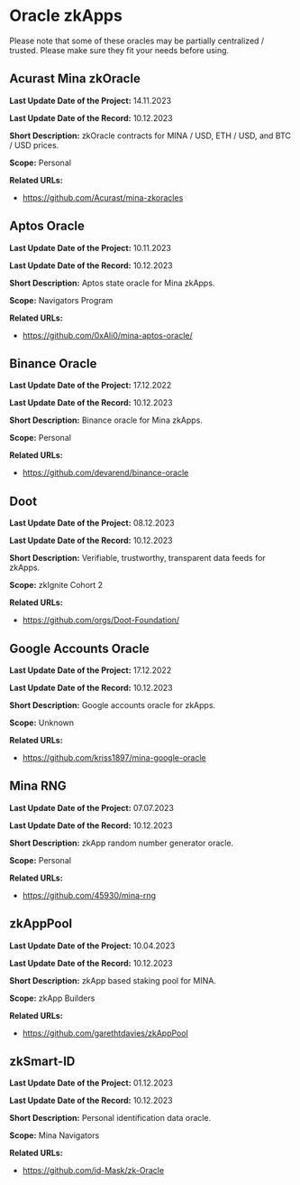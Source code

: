 # Oracle zkApps

Please note that some of these oracles may be partially centralized / trusted. Please make sure they fit your needs before using.

## Acurast Mina zkOracle

**Last Update Date of the Project:** 14.11.2023

**Last Update Date of the Record:** 10.12.2023

**Short Description:** zkOracle contracts for MINA / USD, ETH / USD, and BTC / USD prices.

**Scope:** Personal

**Related URLs:** 

- https://github.com/Acurast/mina-zkoracles

## Aptos Oracle

**Last Update Date of the Project:** 10.11.2023

**Last Update Date of the Record:** 10.12.2023

**Short Description:** Aptos state oracle for Mina zkApps.

**Scope:** Navigators Program

**Related URLs:** 

- https://github.com/0xAli0/mina-aptos-oracle/

## Binance Oracle

**Last Update Date of the Project:** 17.12.2022

**Last Update Date of the Record:** 10.12.2023

**Short Description:** Binance oracle for Mina zkApps.

**Scope:** Personal

**Related URLs:** 

- https://github.com/devarend/binance-oracle

## Doot

**Last Update Date of the Project:** 08.12.2023

**Last Update Date of the Record:** 10.12.2023

**Short Description:** Verifiable, trustworthy, transparent data feeds for zkApps.

**Scope:** zkIgnite Cohort 2

**Related URLs:** 

- https://github.com/orgs/Doot-Foundation/

## Google Accounts Oracle

**Last Update Date of the Project:** 17.12.2022

**Last Update Date of the Record:** 10.12.2023

**Short Description:** Google accounts oracle for zkApps.

**Scope:** Unknown

**Related URLs:** 

- https://github.com/kriss1897/mina-google-oracle

## Mina RNG

**Last Update Date of the Project:** 07.07.2023

**Last Update Date of the Record:** 10.12.2023

**Short Description:** zkApp random number generator oracle.

**Scope:** Personal

**Related URLs:** 

- https://github.com/45930/mina-rng

## zkAppPool 

**Last Update Date of the Project:** 10.04.2023

**Last Update Date of the Record:** 10.12.2023

**Short Description:** zkApp based staking pool for MINA.

**Scope:** zkApp Builders

**Related URLs:** 

- https://github.com/garethtdavies/zkAppPool

## zkSmart-ID

**Last Update Date of the Project:** 01.12.2023

**Last Update Date of the Record:** 10.12.2023

**Short Description:** Personal identification data oracle.

**Scope:** Mina Navigators

**Related URLs:** 

- https://github.com/id-Mask/zk-Oracle